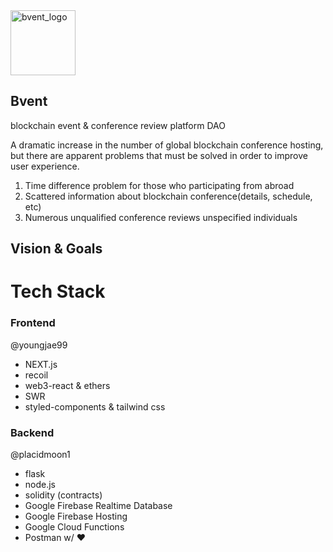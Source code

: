 <img width="104" alt="bvent_logo" src="https://user-images.githubusercontent.com/6705096/184066137-d42a9f7f-08c5-4f7c-85ad-969c0c2842a1.png">

## Bvent

blockchain event & conference review platform DAO

A dramatic increase in the number of global blockchain conference hosting, 
but there are apparent problems that must be solved in order to improve user experience.

1. Time difference problem for those who participating from abroad
2. Scattered information about blockchain conference(details, schedule, etc)
3. Numerous unqualified conference reviews unspecified individuals


## Vision & Goals


# Tech Stack
### Frontend 
@youngjae99
- NEXT.js
- recoil
- web3-react & ethers
- SWR
- styled-components & tailwind css

### Backend 
@placidmoon1
- flask
- node.js
- solidity (contracts)
- Google Firebase Realtime Database
- Google Firebase Hosting
- Google Cloud Functions
- Postman w/ ❤️
